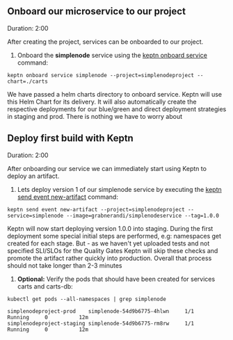 
## Onboard our microservice to our project
Duration: 2:00

After creating the project, services can be onboarded to our project.

1. Onboard the **simplenode** service using the [keptn onboard service](https://keptn.sh/docs/0.6.0/reference/cli/#keptn-onboard-service) command:

```
keptn onboard service simplenode --project=simplenodeproject --chart=./carts
```

We have passed a helm charts directory to onboard service. Keptn will use this Helm Chart for its delivery. It will also automatically create the respective deployments for our blue/green and direct deployment strategies in staging and prod. There is nothing we have to worry about


## Deploy first build with Keptn 
Duration: 2:00

After onboarding our service we can immediately start using Keptn to deploy an artifact.

1. Lets deploy version 1 of our simplenode service by executing the [keptn send event new-artifact](https://keptn.sh/docs/0.6.0/reference/cli/#keptn-send-event-new-artifact) command:

```
keptn send event new-artifact --project=simplenodeproject --service=simplenode --image=grabnerandi/simplenodeservice --tag=1.0.0
```

Keptn will now start deploying version 1.0.0 into staging. During the first deployment some special initial steps are performed, e.g: namespaces get created for each stage.
But - as we haven't yet uploaded tests and not specified SLI/SLOs for the Quality Gates Keptn will skip these checks and promote the artifact rather quickly into production. Overall that process should not take longer than 2-3 minutes

1. **Optional:** Verify the pods that should have been created for services carts and carts-db:

```
kubectl get pods --all-namespaces | grep simplenode
```

```
simplenodeproject-prod    simplenode-54d9b6775-4hlwn     1/1     Running     0          12m
simplenodeproject-staging simplenode-54d9b6775-rm8rw     1/1     Running     0          12m
```
